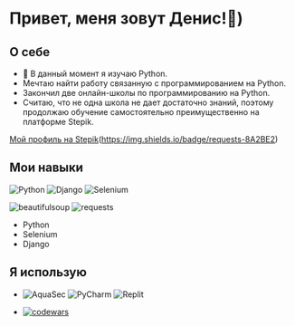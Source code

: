 # Привет, меня зовут Денис!👋)
    

## О себе


- 🌱 В данный момент я изучаю Python.
- Мечтаю найти работу связанную с программированием на Python.
- Закончил две онлайн-школы по программированию на Python.
- Считаю, что не одна школа не дает достаточно знаний, поэтому продолжаю обучение самостоятельно преимущественно на платформе Stepik.

[Мой профиль на Stepik](https://stepik.org/users/494950547/profile?auth=login&preview=true)(https://img.shields.io/badge/requests-8A2BE2)



## Мои навыки
![Python](https://img.shields.io/badge/python-3670A0?style=for-the-badge&logo=python&logoColor=ffdd54) ![Django](https://img.shields.io/badge/django-%23092E20.svg?style=for-the-badge&logo=django&logoColor=white) ![Selenium](https://img.shields.io/badge/-selenium-%43B02A?style=for-the-badge&logo=selenium&logoColor=white)

![beautifulsoup](https://img.shields.io/badge/beautifulsoup-4.0+-blue) ![requests](https://img.shields.io/badge/requests-8A2BE2)
- Python
- Selenium
- Django

## Я использую
- ![AquaSec](https://img.shields.io/badge/aqua-%231904DA.svg?style=for-the-badge&logo=aqua&logoColor=#0018A8) ![PyCharm](https://img.shields.io/badge/pycharm-143?style=for-the-badge&logo=pycharm&logoColor=black&color=black&labelColor=green) ![Replit](https://img.shields.io/badge/Replit-DD1200?style=for-the-badge&logo=Replit&logoColor=white)

- [![codewars](https://www.codewars.com/users/DenisRak/badges/large)](https://www.codewars.com/users/DenisRak)


